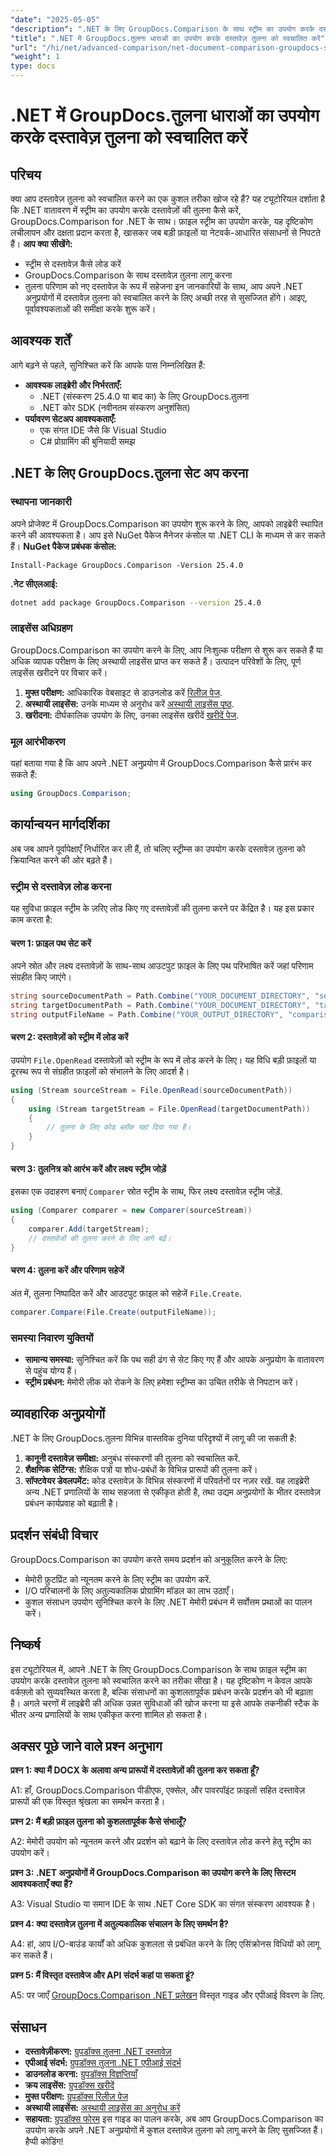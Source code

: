 ```yaml
---
"date": "2025-05-05"
"description": ".NET के लिए GroupDocs.Comparison के साथ स्ट्रीम का उपयोग करके दस्तावेज़ तुलना को स्वचालित करने का तरीका जानें। कार्यकुशलता बढ़ाएँ और वर्कफ़्लो को सुव्यवस्थित करें।"
"title": ".NET में GroupDocs.तुलना धाराओं का उपयोग करके दस्तावेज़ तुलना को स्वचालित करें"
"url": "/hi/net/advanced-comparison/net-document-comparison-groupdocs-streams/"
"weight": 1
type: docs
---
```

# .NET में GroupDocs.तुलना धाराओं का उपयोग करके दस्तावेज़ तुलना को स्वचालित करें
## परिचय
क्या आप दस्तावेज़ तुलना को स्वचालित करने का एक कुशल तरीका खोज रहे हैं? यह ट्यूटोरियल दर्शाता है कि .NET वातावरण में स्ट्रीम का उपयोग करके दस्तावेज़ों की तुलना कैसे करें, GroupDocs.Comparison for .NET के साथ। फ़ाइल स्ट्रीम का उपयोग करके, यह दृष्टिकोण लचीलापन और दक्षता प्रदान करता है, खासकर जब बड़ी फ़ाइलों या नेटवर्क-आधारित संसाधनों से निपटते हैं।
**आप क्या सीखेंगे:**
- स्ट्रीम से दस्तावेज़ कैसे लोड करें
- GroupDocs.Comparison के साथ दस्तावेज़ तुलना लागू करना
- तुलना परिणाम को नए दस्तावेज़ के रूप में सहेजना
इन जानकारियों के साथ, आप अपने .NET अनुप्रयोगों में दस्तावेज़ तुलना को स्वचालित करने के लिए अच्छी तरह से सुसज्जित होंगे। आइए, पूर्वावश्यकताओं की समीक्षा करके शुरू करें।
## आवश्यक शर्तें
आगे बढ़ने से पहले, सुनिश्चित करें कि आपके पास निम्नलिखित हैं:
- **आवश्यक लाइब्रेरी और निर्भरताएँ:**
  - .NET (संस्करण 25.4.0 या बाद का) के लिए GroupDocs.तुलना
  - .NET कोर SDK (नवीनतम संस्करण अनुशंसित)
- **पर्यावरण सेटअप आवश्यकताएँ:**
  - एक संगत IDE जैसे कि Visual Studio
  - C# प्रोग्रामिंग की बुनियादी समझ
## .NET के लिए GroupDocs.तुलना सेट अप करना
### स्थापना जानकारी
अपने प्रोजेक्ट में GroupDocs.Comparison का उपयोग शुरू करने के लिए, आपको लाइब्रेरी स्थापित करने की आवश्यकता है। आप इसे NuGet पैकेज मैनेजर कंसोल या .NET CLI के माध्यम से कर सकते हैं।
**NuGet पैकेज प्रबंधक कंसोल:**
```shell
Install-Package GroupDocs.Comparison -Version 25.4.0
```
**.नेट सीएलआई:**
```bash
dotnet add package GroupDocs.Comparison --version 25.4.0
```
### लाइसेंस अधिग्रहण
GroupDocs.Comparison का उपयोग करने के लिए, आप निःशुल्क परीक्षण से शुरू कर सकते हैं या अधिक व्यापक परीक्षण के लिए अस्थायी लाइसेंस प्राप्त कर सकते हैं। उत्पादन परिवेशों के लिए, पूर्ण लाइसेंस खरीदने पर विचार करें।
1. **मुफ्त परीक्षण:** आधिकारिक वेबसाइट से डाउनलोड करें [रिलीज़ पेज](https://releases.groupdocs.com/comparison/net/).
2. **अस्थायी लाइसेंस:** उनके माध्यम से अनुरोध करें [अस्थायी लाइसेंस पृष्ठ](https://purchase.groupdocs.com/temporary-license/).
3. **खरीदना:** दीर्घकालिक उपयोग के लिए, उनका लाइसेंस खरीदें [खरीदें पेज](https://purchase.groupdocs.com/buy).
### मूल आरंभीकरण
यहां बताया गया है कि आप अपने .NET अनुप्रयोग में GroupDocs.Comparison कैसे प्रारंभ कर सकते हैं:
```csharp
using GroupDocs.Comparison;
```
## कार्यान्वयन मार्गदर्शिका
अब जब आपने पूर्वापेक्षाएँ निर्धारित कर ली हैं, तो चलिए स्ट्रीम्स का उपयोग करके दस्तावेज़ तुलना को क्रियान्वित करने की ओर बढ़ते हैं।
### स्ट्रीम से दस्तावेज़ लोड करना
यह सुविधा फ़ाइल स्ट्रीम के ज़रिए लोड किए गए दस्तावेज़ों की तुलना करने पर केंद्रित है। यह इस प्रकार काम करता है:
#### चरण 1: फ़ाइल पथ सेट करें
अपने स्रोत और लक्ष्य दस्तावेज़ों के साथ-साथ आउटपुट फ़ाइल के लिए पथ परिभाषित करें जहां परिणाम संग्रहीत किए जाएंगे।
```csharp
string sourceDocumentPath = Path.Combine("YOUR_DOCUMENT_DIRECTORY", "source_document.docx");
string targetDocumentPath = Path.Combine("YOUR_DOCUMENT_DIRECTORY", "target_document.docx");
string outputFileName = Path.Combine("YOUR_OUTPUT_DIRECTORY", "comparison_result.docx");
```
#### चरण 2: दस्तावेज़ों को स्ट्रीम में लोड करें
उपयोग `File.OpenRead` दस्तावेज़ों को स्ट्रीम के रूप में लोड करने के लिए। यह विधि बड़ी फ़ाइलों या दूरस्थ रूप से संग्रहीत फ़ाइलों को संभालने के लिए आदर्श है।
```csharp
using (Stream sourceStream = File.OpenRead(sourceDocumentPath))
{
    using (Stream targetStream = File.OpenRead(targetDocumentPath))
    {
        // तुलना के लिए कोड ब्लॉक यहां दिया गया है।
    }
}
```
#### चरण 3: तुलनित्र को आरंभ करें और लक्ष्य स्ट्रीम जोड़ें
इसका एक उदाहरण बनाएं `Comparer` स्रोत स्ट्रीम के साथ, फिर लक्ष्य दस्तावेज़ स्ट्रीम जोड़ें.
```csharp
using (Comparer comparer = new Comparer(sourceStream)) 
{
    comparer.Add(targetStream);
    // दस्तावेजों की तुलना करने के लिए आगे बढ़ें।
}
```
#### चरण 4: तुलना करें और परिणाम सहेजें
अंत में, तुलना निष्पादित करें और आउटपुट फ़ाइल को सहेजें `File.Create`.
```csharp
comparer.Compare(File.Create(outputFileName));
```
### समस्या निवारण युक्तियों
- **सामान्य समस्या:** सुनिश्चित करें कि पथ सही ढंग से सेट किए गए हैं और आपके अनुप्रयोग के वातावरण से पहुंच योग्य हैं।
- **स्ट्रीम प्रबंधन:** मेमोरी लीक को रोकने के लिए हमेशा स्ट्रीम्स का उचित तरीके से निपटान करें।
## व्यावहारिक अनुप्रयोगों
.NET के लिए GroupDocs.तुलना विभिन्न वास्तविक दुनिया परिदृश्यों में लागू की जा सकती है:
1. **कानूनी दस्तावेज़ समीक्षा:** अनुबंध संस्करणों की तुलना को स्वचालित करें.
2. **शैक्षणिक सेटिंग्स:** शैक्षिक पत्रों या शोध-प्रबंधों के विभिन्न प्रारूपों की तुलना करें।
3. **सॉफ्टवेयर डेवलपमेंट:** कोड दस्तावेज़ के विभिन्न संस्करणों में परिवर्तनों पर नज़र रखें.
यह लाइब्रेरी अन्य .NET प्रणालियों के साथ सहजता से एकीकृत होती है, तथा उद्यम अनुप्रयोगों के भीतर दस्तावेज़ प्रबंधन कार्यप्रवाह को बढ़ाती है।
## प्रदर्शन संबंधी विचार
GroupDocs.Comparison का उपयोग करते समय प्रदर्शन को अनुकूलित करने के लिए:
- मेमोरी फ़ुटप्रिंट को न्यूनतम करने के लिए स्ट्रीम का उपयोग करें.
- I/O परिचालनों के लिए अतुल्यकालिक प्रोग्रामिंग मॉडल का लाभ उठाएँ।
- कुशल संसाधन उपयोग सुनिश्चित करने के लिए .NET मेमोरी प्रबंधन में सर्वोत्तम प्रथाओं का पालन करें।
## निष्कर्ष
इस ट्यूटोरियल में, आपने .NET के लिए GroupDocs.Comparison के साथ फ़ाइल स्ट्रीम का उपयोग करके दस्तावेज़ तुलना को स्वचालित करने का तरीका सीखा है। यह दृष्टिकोण न केवल आपके वर्कफ़्लो को सुव्यवस्थित करता है, बल्कि संसाधनों का कुशलतापूर्वक प्रबंधन करके प्रदर्शन को भी बढ़ाता है।
अगले चरणों में लाइब्रेरी की अधिक उन्नत सुविधाओं की खोज करना या इसे आपके तकनीकी स्टैक के भीतर अन्य प्रणालियों के साथ एकीकृत करना शामिल हो सकता है।

## अक्सर पूछे जाने वाले प्रश्न अनुभाग

**प्रश्न 1: क्या मैं DOCX के अलावा अन्य प्रारूपों में दस्तावेज़ों की तुलना कर सकता हूँ?**

A1: हाँ, GroupDocs.Comparison पीडीएफ, एक्सेल, और पावरपॉइंट फ़ाइलों सहित दस्तावेज़ प्रारूपों की एक विस्तृत श्रृंखला का समर्थन करता है।

**प्रश्न 2: मैं बड़ी फ़ाइल तुलना को कुशलतापूर्वक कैसे संभालूँ?**

A2: मेमोरी उपयोग को न्यूनतम करने और प्रदर्शन को बढ़ाने के लिए दस्तावेज़ लोड करने हेतु स्ट्रीम का उपयोग करें।

**प्रश्न 3: .NET अनुप्रयोगों में GroupDocs.Comparison का उपयोग करने के लिए सिस्टम आवश्यकताएँ क्या हैं?**

A3: Visual Studio या समान IDE के साथ .NET Core SDK का संगत संस्करण आवश्यक है।

**प्रश्न 4: क्या दस्तावेज़ तुलना में अतुल्यकालिक संचालन के लिए समर्थन है?**

A4: हां, आप I/O-बाउंड कार्यों को अधिक कुशलता से प्रबंधित करने के लिए एसिंक्रोनस विधियों को लागू कर सकते हैं।

**प्रश्न 5: मैं विस्तृत दस्तावेज और API संदर्भ कहां पा सकता हूं?**

A5: पर जाएँ [GroupDocs.Comparison .NET प्रलेखन](https://docs.groupdocs.com/comparison/net/) विस्तृत गाइड और एपीआई विवरण के लिए.

## संसाधन
- **दस्तावेज़ीकरण:** [ग्रुपडॉक्स तुलना .NET दस्तावेज़](https://docs.groupdocs.com/comparison/net/)
- **एपीआई संदर्भ:** [ग्रुपडॉक्स तुलना .NET एपीआई संदर्भ](https://reference.groupdocs.com/comparison/net/)
- **डाउनलोड करना:** [ग्रुपडॉक्स विज्ञप्तियाँ](https://releases.groupdocs.com/comparison/net/)
- **क्रय लाइसेंस:** [ग्रुपडॉक्स खरीदें](https://purchase.groupdocs.com/buy)
- **मुफ्त परीक्षण:** [ग्रुपडॉक्स रिलीज़ पेज](https://releases.groupdocs.com/comparison/net/)
- **अस्थायी लाइसेंस:** [अस्थायी लाइसेंस का अनुरोध करें](https://purchase.groupdocs.com/temporary-license/)
- **सहायता:** [ग्रुपडॉक्स फोरम](https://forum.groupdocs.com/c/comparison/)
इस गाइड का पालन करके, अब आप GroupDocs.Comparison का उपयोग करके अपने .NET अनुप्रयोगों में कुशल दस्तावेज़ तुलना को लागू करने के लिए सुसज्जित हैं। हैप्पी कोडिंग!